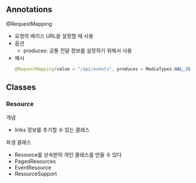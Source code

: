 ## Annotations
@RequestMapping
- 요청의 베이스 URL을 설정할 때 사용
- 옵션
   - produces: 공통 전달 정보를 설정하기 위해서 사용
- 예시
   ~~~java
   @RequestMapping(value = "/api/events", produces = MediaTypes.HAL_JSON_UTF8_VALUE)
   ~~~

## Classes
### Resource
개념
- links 정보를 추가할 수 있는 클래스

파생 클래스
- Resource<T>를 상속받아 개인 클래스를 만들 수 있다
- PagedResources
- EventResource
- ResourceSupport
